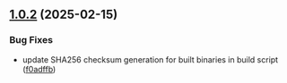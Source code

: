 ## [1.0.2](https://github.com/arpanrec/secretsquirrel/compare/1.0.1...1.0.2) (2025-02-15)


### Bug Fixes

* update SHA256 checksum generation for built binaries in build script ([f0adffb](https://github.com/arpanrec/secretsquirrel/commit/f0adffb3a000f0e894c7ee67b4958a63a6cf217f))
